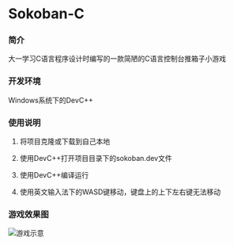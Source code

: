 # Sokoban-C

### 简介

大一学习C语言程序设计时编写的一款简陋的C语言控制台推箱子小游戏

### 开发环境

Windows系统下的DevC++

### 使用说明

1. 将项目克隆或下载到自己本地

2. 使用DevC++打开项目目录下的sokoban.dev文件

3. 使用DevC++编译运行

4. 使用英文输入法下的WASD键移动，键盘上的上下左右键无法移动

### 游戏效果图

![游戏示意](https://github.com/zkx98/Sokoban-C/blob/master/GIF.gif)
